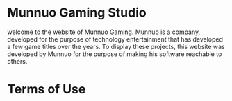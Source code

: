 # Munnuo Gaming Studio

welcome to the website of Munnuo Gaming. Munnuo is a company, developed for the purpose of technology entertainment that has developed
a few game titles over the years. To display these projects, this website was developed by Munnuo for the purpose of making his software
reachable to others. 

# Terms of Use


